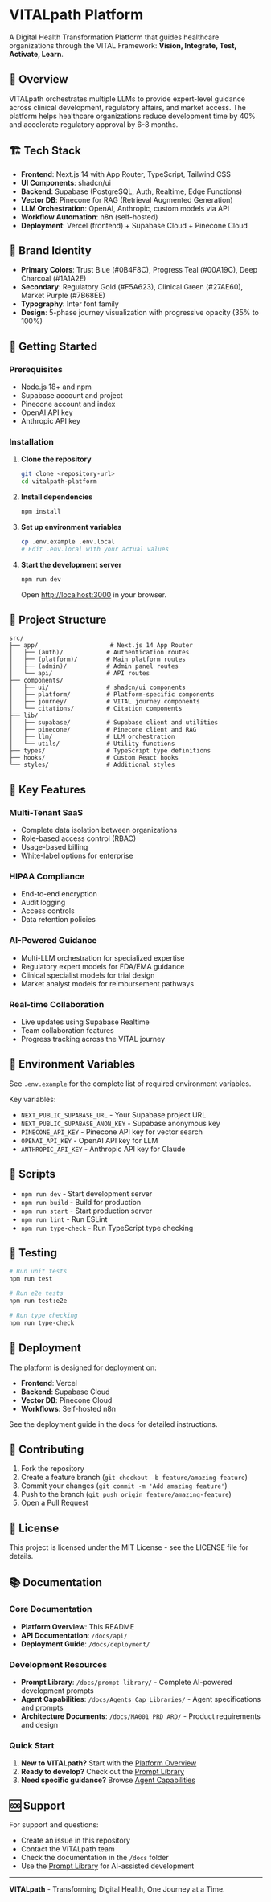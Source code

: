 # VITALpath Platform

A Digital Health Transformation Platform that guides healthcare organizations through the VITAL Framework: **Vision, Integrate, Test, Activate, Learn**.

## 🎯 Overview

VITALpath orchestrates multiple LLMs to provide expert-level guidance across clinical development, regulatory affairs, and market access. The platform helps healthcare organizations reduce development time by 40% and accelerate regulatory approval by 6-8 months.

## 🏗️ Tech Stack

- **Frontend**: Next.js 14 with App Router, TypeScript, Tailwind CSS
- **UI Components**: shadcn/ui
- **Backend**: Supabase (PostgreSQL, Auth, Realtime, Edge Functions)
- **Vector DB**: Pinecone for RAG (Retrieval Augmented Generation)
- **LLM Orchestration**: OpenAI, Anthropic, custom models via API
- **Workflow Automation**: n8n (self-hosted)
- **Deployment**: Vercel (frontend) + Supabase Cloud + Pinecone Cloud

## 🎨 Brand Identity

- **Primary Colors**: Trust Blue (#0B4F8C), Progress Teal (#00A19C), Deep Charcoal (#1A1A2E)
- **Secondary**: Regulatory Gold (#F5A623), Clinical Green (#27AE60), Market Purple (#7B68EE)
- **Typography**: Inter font family
- **Design**: 5-phase journey visualization with progressive opacity (35% to 100%)

## 🚀 Getting Started

### Prerequisites

- Node.js 18+ and npm
- Supabase account and project
- Pinecone account and index
- OpenAI API key
- Anthropic API key

### Installation

1. **Clone the repository**
   ```bash
   git clone <repository-url>
   cd vitalpath-platform
   ```

2. **Install dependencies**
   ```bash
   npm install
   ```

3. **Set up environment variables**
   ```bash
   cp .env.example .env.local
   # Edit .env.local with your actual values
   ```

4. **Start the development server**
   ```bash
   npm run dev
   ```

   Open [http://localhost:3000](http://localhost:3000) in your browser.

## 📁 Project Structure

```
src/
├── app/                    # Next.js 14 App Router
│   ├── (auth)/            # Authentication routes
│   ├── (platform)/        # Main platform routes
│   ├── (admin)/           # Admin panel routes
│   └── api/               # API routes
├── components/
│   ├── ui/                # shadcn/ui components
│   ├── platform/          # Platform-specific components
│   ├── journey/           # VITAL journey components
│   └── citations/         # Citation components
├── lib/
│   ├── supabase/          # Supabase client and utilities
│   ├── pinecone/          # Pinecone client and RAG
│   ├── llm/               # LLM orchestration
│   └── utils/             # Utility functions
├── types/                 # TypeScript type definitions
├── hooks/                 # Custom React hooks
└── styles/                # Additional styles
```

## 🔐 Key Features

### Multi-Tenant SaaS
- Complete data isolation between organizations
- Role-based access control (RBAC)
- Usage-based billing
- White-label options for enterprise

### HIPAA Compliance
- End-to-end encryption
- Audit logging
- Access controls
- Data retention policies

### AI-Powered Guidance
- Multi-LLM orchestration for specialized expertise
- Regulatory expert models for FDA/EMA guidance
- Clinical specialist models for trial design
- Market analyst models for reimbursement pathways

### Real-time Collaboration
- Live updates using Supabase Realtime
- Team collaboration features
- Progress tracking across the VITAL journey

## 🔧 Environment Variables

See `.env.example` for the complete list of required environment variables.

Key variables:
- `NEXT_PUBLIC_SUPABASE_URL` - Your Supabase project URL
- `NEXT_PUBLIC_SUPABASE_ANON_KEY` - Supabase anonymous key
- `PINECONE_API_KEY` - Pinecone API key for vector search
- `OPENAI_API_KEY` - OpenAI API key for LLM
- `ANTHROPIC_API_KEY` - Anthropic API key for Claude

## 📝 Scripts

- `npm run dev` - Start development server
- `npm run build` - Build for production
- `npm run start` - Start production server
- `npm run lint` - Run ESLint
- `npm run type-check` - Run TypeScript type checking

## 🧪 Testing

```bash
# Run unit tests
npm run test

# Run e2e tests
npm run test:e2e

# Run type checking
npm run type-check
```

## 🚢 Deployment

The platform is designed for deployment on:
- **Frontend**: Vercel
- **Backend**: Supabase Cloud
- **Vector DB**: Pinecone Cloud
- **Workflows**: Self-hosted n8n

See the deployment guide in the docs for detailed instructions.

## 🤝 Contributing

1. Fork the repository
2. Create a feature branch (`git checkout -b feature/amazing-feature`)
3. Commit your changes (`git commit -m 'Add amazing feature'`)
4. Push to the branch (`git push origin feature/amazing-feature`)
5. Open a Pull Request

## 📄 License

This project is licensed under the MIT License - see the LICENSE file for details.

## 📚 Documentation

### Core Documentation
- **Platform Overview**: This README
- **API Documentation**: `/docs/api/`
- **Deployment Guide**: `/docs/deployment/`

### Development Resources
- **Prompt Library**: `/docs/prompt-library/` - Complete AI-powered development prompts
- **Agent Capabilities**: `/docs/Agents_Cap_Libraries/` - Agent specifications and prompts
- **Architecture Documents**: `/docs/MA001 PRD ARD/` - Product requirements and design

### Quick Start
1. **New to VITALpath?** Start with the [Platform Overview](#-overview)
2. **Ready to develop?** Check out the [Prompt Library](/docs/prompt-library/)
3. **Need specific guidance?** Browse [Agent Capabilities](/docs/Agents_Cap_Libraries/)

## 🆘 Support

For support and questions:
- Create an issue in this repository
- Contact the VITALpath team
- Check the documentation in the `/docs` folder
- Use the [Prompt Library](/docs/prompt-library/) for AI-assisted development

---

**VITALpath** - Transforming Digital Health, One Journey at a Time.